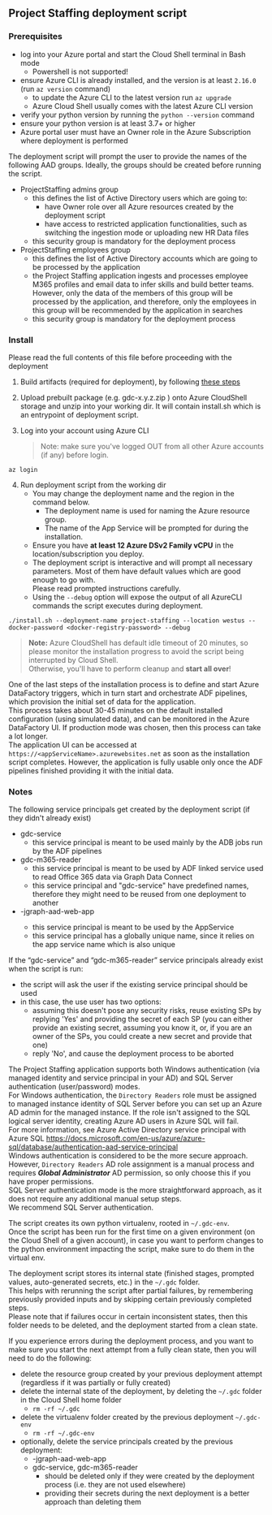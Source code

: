 ## Project Staffing deployment script

### Prerequisites

- log into your Azure portal and start the Cloud Shell terminal in Bash mode
    - Powershell is not supported!
- ensure Azure CLI is already installed, and the version is at least `2.16.0` (run `az version` command)
    - to update the Azure CLI to the latest version run `az upgrade`
    - Azure Cloud Shell usually comes with the latest Azure CLI version
- verify your python version by running the `python --version` command
- ensure your python version is at least 3.7+ or higher
- Azure portal user must have an Owner role in the Azure Subscription where deployment is performed

The deployment script will prompt the user to provide the names of the following AAD groups.
Ideally, the groups should be created before running the script.
- ProjectStaffing admins group
    - this defines the list of Active Directory users which are going to:
        - have Owner role over all Azure resources created by the deployment script
        - have access to restricted application functionalities, such as switching the ingestion mode or uploading new HR Data files
    - this security group is mandatory for the deployment process
- ProjectStaffing employees group
    - this defines the list of Active Directory accounts which are going to be processed by the application
    - the Project Staffing application ingests and processes employee M365 profiles and email data to infer skills and
      build better teams. However, only the data of the members of this group will be processed by the application, and
      therefore, only the employees in this group will be recommended by the application in searches
    - this security group is mandatory for the deployment process


### Install
Please read the full contents of this file before proceeding with the deployment

1. Build artifacts  (required for deployment), by following [these steps]( ../README.MD#building-the-artifacts-zip)

2. Upload prebuilt package (e.g. gdc-x.y.z.zip ) onto Azure CloudShell storage and unzip into your working dir.
   It will contain install.sh which is an entrypoint of deployment script.

3. Log into your account using Azure CLI
   > Note: make sure you've logged OUT from all other Azure accounts (if any) before login.
```
az login
```

4. Run deployment script from the working dir
    - You may change the deployment name and the region in the command below.
        - The deployment name is used for naming the Azure resource group.
        - The name of the App Service will be prompted for during the installation.
    - Ensure you have **at least 12 Azure DSv2 Family vCPU** in the location/subscription you deploy.
    - The deployment script is interactive and will prompt all necessary parameters.
      Most of them have default values which are good enough to go with.  
      Please read prompted instructions carefully.
    - Using the `--debug` option will expose the output of all AzureCLI commands the script executes during deployment.
```
./install.sh --deployment-name project-staffing --location westus --docker-password <docker-registry-password> --debug
```

> **Note:** Azure CloudShell has default idle timeout of 20 minutes,
> so please monitor the installation progress to avoid the script being interrupted by Cloud Shell.  
> Otherwise, you'll have to perform cleanup and **start all over**!

One of the last steps of the installation process is to define and start Azure DataFactory triggers, which in turn start
and orchestrate ADF pipelines, which provision the initial set of data for the application.  
This process takes about 30-45 minutes on the default installed configuration (using simulated data), and can be monitored
in the Azure DataFactory UI. If production mode was chosen, then this process can take a lot longer.  
The application UI can be accessed at `https://<appServiceName>.azurewebsites.net` as soon as the installation script
completes. However, the application is fully usable only once the ADF pipelines finished providing it with the initial data.


### Notes
The following service principals get created by the deployment script (if they didn't already exist)
- gdc-service
    - this service principal is meant to be used mainly by the ADB jobs run by the ADF pipelines
- gdc-m365-reader
    - this service principal is meant to be used by ADF linked service used to read Office 365 data via Graph Data Connect
    - this service principal and "gdc-service" have predefined names, therefore they might need to be reused from one
      deployment to another
- <deployment-name>-jgraph-aad-web-app
    - this service principal is meant to be used by the AppService
    - this service principal has a globally unique name, since it relies on the app service name which is also unique

If the “gdc-service” and “gdc-m365-reader” service principals already exist when the script is run:
- the script will ask the user if the existing service principal should be used
- in this case, the use user has two options:
    - assuming this doesn't pose any security risks, reuse existing SPs by replying 'Yes' and providing the secret
      of each SP (you can either provide an existing secret, assuming you know it, or, if you are an owner of the
      SPs, you could create a new secret and provide that one)
    - reply 'No', and cause the deployment process to be aborted

The Project Staffing application supports both Windows authentication (via managed identity and service principal in
your AD) and SQL Server authentication (user/password) modes.  
For Windows authentication, the `Directory Readers` role must be assigned to managed instance identity of SQL Server
before you can set up an Azure AD admin for the managed instance. If the role isn't assigned to the SQL logical server
identity, creating Azure AD users in Azure SQL will fail.  
For more information, see Azure Active Directory service principal with Azure SQL https://docs.microsoft.com/en-us/azure/azure-sql/database/authentication-aad-service-principal  
Windows authentication is considered to be the more secure approach. However, `Directory Readers` AD role assignment is
a manual process and requires ***Global Administrator*** AD permission, so only choose this if you have proper permissions.  
SQL Server authentication mode is the more straightforward approach, as it does not require any additional manual setup steps.  
We recommend SQL Server authentication.

The script creates its own python virtualenv, rooted in `~/.gdc-env`.  
Once the script has been run for the first time on a given environment (on the Cloud Shell of a given account), in case
you want to perform changes to the python environment impacting the script, make sure to do them in the virtual env.

The deployment script stores its internal state (finished stages, prompted values, auto-generated secrets, etc.) in the `~/.gdc` folder.  
This helps with rerunning the script after partial failures, by remembering previously provided inputs and by
skipping certain previously completed steps.  
Please note that if failures occur in certain inconsistent states, then this folder needs to be deleted, and the deployment
started from a clean state.

If you experience errors during the deployment process, and you want to make sure you start the next attempt from a
fully clean state, then you will need to do the following:
- delete the resource group created by your previous deployment attempt (regardless if it was partially or fully created)
- delete the internal state of the deployment, by deleting the `~/.gdc` folder in the Cloud Shell home folder
    - `rm -rf ~/.gdc`
- delete the virtualenv folder created by the previous deployment `~/.gdc-env`
    - `rm -rf ~/.gdc-env`
- optionally, delete the service principals created by the previous deployment:
    - <app-service-name>-jgraph-aad-web-app
    - gdc-service, gdc-m365-reader
        - should be deleted only if they were created by the deployment process (i.e. they are not used elsewhere)
        - providing their secrets during the next deployment is a better approach than deleting them
     
